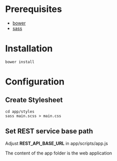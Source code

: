 # Prerequisites

- [bower](http://bower.io/)
- [sass](http://sass-lang.com/)

# Installation

```
bower install
```

# Configuration

## Create Stylesheet

```
cd app/styles
sass main.scss > main.css
```

## Set REST service base path

Adjust __REST_API_BASE_URL__ in app/scripts/app.js

The content of the app folder is the web application
